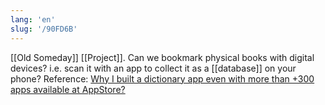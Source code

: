 ```yaml
---
lang: 'en'
slug: '/90FD6B'
---
```


[[Old Someday]] [[Project]]. Can we bookmark physical books with digital devices? i.e. scan it with an app to collect it as a [[database]] on your phone? Reference: [Why I built a dictionary app even with more than +300 apps available at AppStore?](https://www.wordnote.app/blog/why-i-built-dictionary-app)
